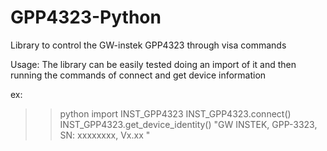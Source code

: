 # GPP4323-Python
Library to control the GW-instek GPP4323 through visa commands

Usage:
The library can be easily tested doing an import of it and then running the commands of connect and get device information

ex:

>>python
>>import INST_GPP4323
>>INST_GPP4323.connect()
>>INST_GPP4323.get_device_identity()
>>"GW INSTEK, GPP-3323,  SN: xxxxxxxx, Vx.xx "
